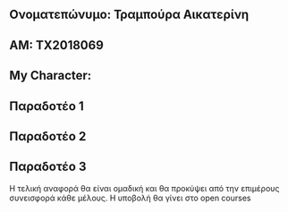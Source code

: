 ## Ονοματεπώνυμο: Τραμπούρα Αικατερίνη
## ΑΜ: ΤΧ2018069
## My Character:

## Παραδοτέο 1


## Παραδοτέο 2


## Παραδοτέο 3


Η τελική αναφορά θα είναι ομαδική και θα προκύψει από την επιμέρους συνεισφορά κάθε μέλους. Η υποβολή θα γίνει στο open courses
